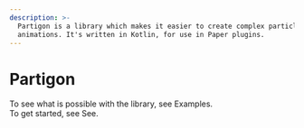 ```yaml
---
description: >-
  Partigon is a library which makes it easier to create complex particle
  animations. It's written in Kotlin, for use in Paper plugins.
---
```


# Partigon

To see what is possible with the library, see Examples.\
To get started, see See.

